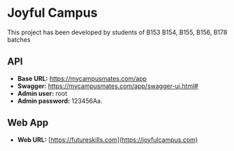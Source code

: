 # Joyful Campus

This project has been developed by students of B153 B154, B155, B156, B178 batches

## API

- **Base URL:** https://mycampusmates.com/app
- **Swagger:** https://mycampusmates.com/app/swagger-ui.html#
- **Admin user:** root
- **Admin password:** 123456Aa.

## Web App

- **Web URL:** [https://futureskills.com](https://joyfulcampus.com)
